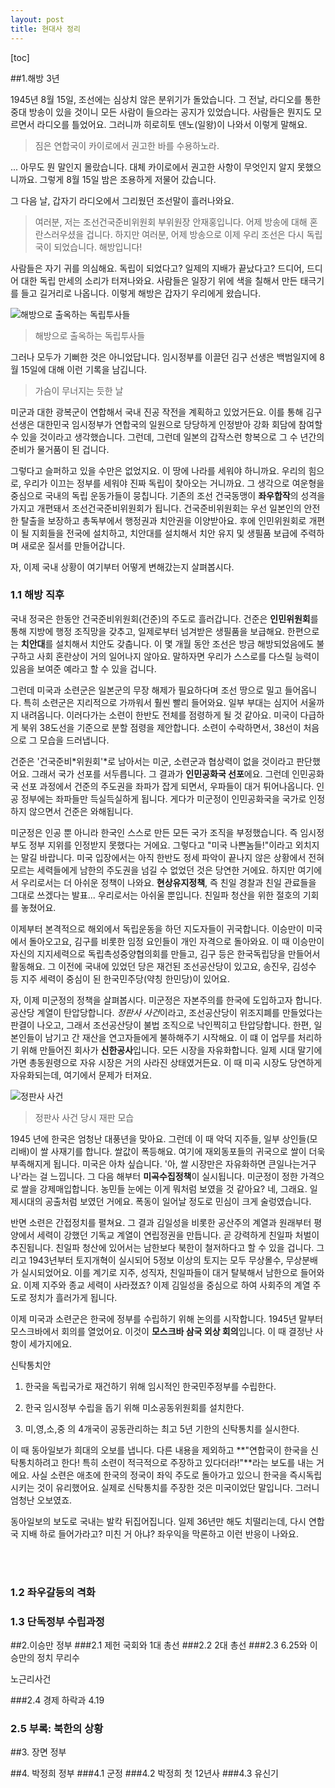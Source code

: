 ```yaml
---
layout: post
title: 현대사 정리
---
```

[toc]

##1.해방 3년

1945년 8월 15일, 조선에는 심상치 않은 분위기가 돌았습니다. 그 전날, 라디오를 통한 중대 방송이 있을 것이니 모든 사람이 들으라는 공지가 있었습니다. 사람들은 뭔지도 모르면서 라디오를 틀었어요. 그러니까 히로히토 덴노(일왕)이 나와서 이렇게 말해요.
> 짐은 연합국이 카이로에서 권고한 바를 수용하노라.

...
아무도 뭔 말인지 몰랐습니다. 대체 카이로에서 권고한 사항이 무엇인지 알지 못했으니까요. 그렇게 8월 15일 밤은 조용하게 저물어 갔습니다.

그 다음 날, 갑자기 라디오에서 그리웠던 조선말이 흘러나와요. 

> 여러분, 저는 조선건국준비위원회 부위원장 안재홍입니다. 어제 방송에 대해 혼란스러우셨을 겁니다. 하지만 여러분, 어제 방송으로 이제 우리 조선은 다시 독립국이 되었습니다. 해방입니다!

사람들은 자기 귀를 의심해요. 독립이 되었다고? 일제의 지배가 끝났다고? 드디어, 드디어 대한 독립 만세의 소리가 터져나와요. 사람들은 일장기 위에 색을 칠해서 만든 태극기를 들고 길거리로 나옵니다. 이렇게 해방은 갑자기 우리에게 왔습니다. 

![해방으로 출옥하는 독립투사들](http://pds8.egloos.com/pds/200804/11/44/a0001544_47fe2df69a50b.jpg)

>해방으로 출옥하는 독립투사들

그러나 모두가 기뻐한 것은 아니었답니다. 임시정부를 이끌던 김구 선생은 백범일지에 8월 15일에 대해 이런 기록을 남깁니다.
> 가슴이 무너지는 듯한 날

미군과 대한 광복군이 연합해서 국내 진공 작전을 계획하고 있었거든요. 이를 통해 김구 선생은 대한민국 임시정부가 연합국의 일원으로 당당하게 인정받아 강화 회담에 참여할 수 있을 것이라고 생각했습니다. 그런데, 그런데 일본의 갑작스런 항복으로 그 수 년간의 준비가 물거품이 된 겁니다.

그렇다고 슬퍼하고 있을 수만은 없었지요. 이 땅에 나라를 세워야 하니까요. 우리의 힘으로, 우리가 이끄는 정부를 세워야 진짜 독립이 찾아오는 거니까요. 그 생각으로 여운형을 중심으로 국내의 독립 운동가들이 뭉칩니다. 기존의 조선 건국동맹이 **좌우합작**의 성격을 가지고 개편돼서 조선건국준비위원회가 됩니다. 건국준비위원회는 우선 일본인의 안전한 탈출을 보장하고 총독부에서 행정권과 치안권을 이양받아요. 후에 인민위원회로 개편이 될 지회들을 전국에 설치하고, 치안대를 설치해서 치안 유지 및 생필품 보급에 주력하며 새로운 질서를 만들어갑니다.

자, 이제 국내 상황이 여기부터 어떻게 변해갔는지 살펴봅시다.

### 1.1 해방 직후

국내 정국은 한동안 건국준비위원회(건준)의 주도로 흘러갑니다. 건준은 **인민위원회**를 통해 지방에 행정 조직망을 갖추고, 일제로부터 넘겨받은 생필품을 보급해요. 한편으로는 **치안대**를 설치해서 치안도 갖춥니다. 이 몇 개월 동안 조선은 방금 해방되었음에도 불구하고 사회 혼란상이 거의 일어나지 않아요. 말하자면 우리가 스스로를 다스릴 능력이 있음을 보여준 예라고 할 수 있을 겁니다.

그런데 미국과 소련군은 일본군의 무장 해제가 필요하다며 조선 땅으로 밀고 들어옵니다. 특히 소련군은 지리적으로 가까워서 훨씬 빨리 들어와요. 일부 부대는 심지어 서울까지 내려옵니다. 이러다가는 소련이 한반도 전체를 점령하게 될 것 같아요. 미국이 다급하게 북위 38도선을 기준으로 분할 점령을 제안합니다. 소련이 수락하면서, 38선이 처음으로 그 모습을 드러냅니다.

건준은 '건국준비*위원회'*로 남아서는 미군, 소련군과 협상력이 없을 것이라고 판단했어요. 그래서 국가 선포를 서두릅니다. 그 결과가 **인민공화국 선포**에요. 그런데 인민공화국 선포 과정에서 건준의 주도권을 좌파가 잡게 되면서, 우파들이 대거 튀어나옵니다. 인공 정부에는 좌파들만 득실득실하게 됩니다. 게다가 미군정이 인민공화국을 국가로 인정하지 않으면서 건준은 와해됩니다.

미군정은 인공 뿐 아니라 한국인 스스로 만든 모든 국가 조직을 부정했습니다. 즉 임시정부도 정부 지위를 인정받지 못했다는 거에요. 그렇다고 "미국 나쁜놈들!"이라고 외치지는 말길 바랍니다. 미국 입장에서는 아직 한반도 정세 파악이 끝나지 않은 상황에서 전혀 모르는 세력들에게 남한의 주도권을 넘길 수 없었던 것은 당연한 거에요. 하지만 여기에서 우리로서는 더 아쉬운 정책이 나와요. **현상유지정책**, 즉 친일 경찰과 친일 관료들을 그대로 쓰겠다는 발표... 우리로서는 아쉬울 뿐입니다. 친일파 청산을 위한 절호의 기회를 놓쳤어요.

이제부터 본격적으로 해외에서 독립운동을 하던 지도자들이 귀국합니다. 이승만이 미국에서 돌아오고요, 김구를 비롯한 임정 요인들이 개인 자격으로 돌아와요. 이 때 이승만이 자신의 지지세력으로 독립촉성중양협의회를 만들고, 김구 등은 한국독립당을 만들어서 활동해요. 그 이전에 국내에 있었던 당은 재건된 조선공산당이 있고요, 송진우, 김성수 등 지주 세력이 중심이 된 한국민주당(약칭 한민당)이 있어요.

자, 이제 미군정의 정책을 살펴봅시다. 미군정은 자본주의를 한국에 도입하고자 합니다. 공산당 계열이 탄압당합니다. *정판사 사건*이라고, 조선공산당이 위조지폐를 만들었다는 판결이 나오고, 그래서 조선공산당이 불법 조직으로 낙인찍히고 탄압당합니다. 한편, 일본인들이 남기고 간 재산을 연고자들에게 불하해주기 시작해요. 이 떄 이 업무를 처리하기 위해 만들어진 회사가 **신한공사**입니다. 모든 시장을 자유화합니다. 일제 시대 말기에 가면 총동원령으로 자유 시장은 거의 사라진 상태였거든요. 이 때 미곡 시장도 당연하게 자유화되는데, 여기에서 문제가 터져요.

![정판사 사건](http://shindonga.donga.com/docs/magazine/shin/2013/02/18/201302180500032/image/201302180500032_5.jpg)

>정판사 사건 당시 재판 모습

1945 년에 한국은 엄청난 대풍년을 맞아요. 그런데 이 때 악덕 지주들, 일부 상인들(모리배)이 쌀 사재기를 합니다. 쌀값이 폭등해요. 여기에 재외동포들의 귀국으로 쌀이 더욱 부족해지게 됩니다. 미국은 아차 싶습니다. '아, 쌀 시장만은 자유화하면 큰일나는거구나'라는 걸 느낍니다. 그 다음 해부터 **미곡수집정책**이 실시됩니다. 미군정이 정한 가격으로 쌀을 강제매입합니다. 농민들 눈에는 이게 뭐처럼 보였을 것 같아요? 네, 그래요. 일제시대의 공출처럼 보였던 거에요. 폭동이 일어날 정도로 민심이 크게 술렁였습니다.

반면 소련은 간접정치를 펼쳐요. 그 결과 김일성을 비롯한 공산주의 계열과 원래부터 평양에서 세력이 강했던 기독교 계열이 연립정권을 만듭니다. 곧 강력하게 친일파 처벌이 추진됩니다. 친일파 청산에 있어서는 남한보다 북한이 철저하다고 할 수 있을 겁니다. 그리고 1943년부터 토지개혁이 실시되어 5정보 이상의 토지는 모두 무상몰수, 무상분배가 실시되었어요. 이를 계기로 지주, 성직자, 친일파들이 대거 탈북해서 남한으로 들어와요. 이제 지주와 종교 세력이 사라졌죠? 이제 김일성을 중심으로 하여 사회주의 계열 주도로 정치가 흘러가게 됩니다.

이제 미국과 소련군은 한국에 정부를 수립하기 위해 논의를 시작합니다. 1945년 말부터 모스크바에서 회의를 열었어요. 이것이 **모스크바 삼국 외상 회의**입니다. 이 때 결정난 사항이 세가지에요.

신탁통치안
  1. 한국을 독립국가로 재건하기 위해 임시적인 한국민주정부를 수립한다.
  
  2. 한국 임시정부 수립을 돕기 위해 미소공동위원회를 설치한다.
  
  3. 미,영,소,중 의 4개국이 공동관리하는 최고 5년 기한의 신탁통치를 실시한다.
  
이 때 동아일보가 희대의 오보를 냅니다. 다른 내용을 제외하고 **"연합국이 한국을 신탁통치하려고 한다! 특히 소련이 적극적으로 주장하고 있다더라!"**라는 보도를 내는 거에요. 사실 소련은 애초에 한국의 정국이 좌익 주도로 돌아가고 있으니 한국을 즉시독립시키는 것이 유리했어요. 실제로 신탁통치를 주장한 것은 미국이었단 말입니다. 그러니 엄청난 오보였죠.

동아일보의 보도로 국내는 발칵 뒤집어집니다. 일제 36년만 해도 치떨리는데, 다시 연합국 지배 하로 들어가라고? 미친 거 아냐? 좌우익을 막론하고 이런 반응이 나와요. 

</br>
</br>


### 1.2 좌우갈등의 격화

### 1.3 단독정부 수립과정

##2.이승만 정부
###2.1 제헌 국회와 1대 총선
###2.2 2대 총선
###2.3 6.25와 이승만의 정치 무리수

노근리사건


###2.4 경제 하락과 4.19

### 2.5 부록: 북한의 상황

##3. 장면 정부

##4. 박정희 정부
###4.1 군정
###4.2 박정희 첫 12년사
###4.3 유신기
